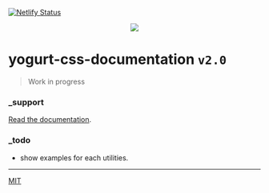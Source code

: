 [![Netlify Status](https://api.netlify.com/api/v1/badges/07b893f5-2d17-413d-a3b6-e657ef9dbef3/deploy-status)](https://app.netlify.com/sites/yogurt-css-documentation/deploys)

<p align="center">
  <img src="https://raw.githubusercontent.com/yogurt-foundation/yogurt-css-documentation/2.0.0/images/github/promo.jpg"
       height="auto"
       width="auto">
</p>

# yogurt-css-documentation `v2.0`

> Work in progress

### _support

[Read the documentation](https://yogurtcss.netlify.app).

### _todo

- show examples for each utilities.

---

[MIT](https://github.com/yogurt-foundation/yogurt-css/blob/master/LICENSE)
